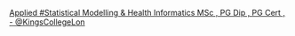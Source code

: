 [Applied #Statistical Modelling & Health Informatics MSc , PG Dip , PG Cert , - @KingsCollegeLon](https://qi.tc/qi/111430)